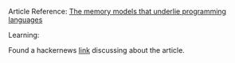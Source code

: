 Article Reference:
    [The memory models that underlie programming languages](http://canonical.org/~kragen/memory-models/)

Learning:

Found a hackernews [link](https://news.ycombinator.com/item?id=17099608) discussing about the article.

